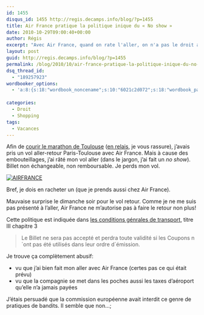 ```yaml
---
id: 1455
disqus_id: 1455 http://regis.decamps.info/blog/?p=1455
title: Air France pratique la politique inique du « No show »
date: 2010-10-29T09:00:40+00:00
author: Régis
excerpt: "Avec Air France, quand on rate l'aller, on n'a pas le droit au retour..."
layout: post
guid: http://regis.decamps.info/blog/?p=1455
permalink: /blog/2010/10/air-france-pratique-la-politique-inique-du-no-show/
dsq_thread_id:
  - "189257923"
wordbooker_options:
  - 'a:8:{s:18:"wordbook_noncename";s:10:"6021c2d072";s:18:"wordbook_page_post";s:4:"-100";s:18:"wordbook_orandpage";s:1:"2";s:23:"wordbook_default_author";s:1:"1";s:23:"wordbook_extract_length";s:3:"256";s:19:"wordbook_actionlink";s:3:"300";s:18:"wordbook_attribute";s:0:"";s:29:"wordbooker_status_update_text";s:33:"New blog post :  %title% - %link%";}'

categories:
  - Droit
  - Shopping
tags:
  - Vacances
---
```

Afin de [courir le marathon de Toulouse](http://www.lemarathondugrandtoulouse.fr/) ([en relais](http://runkeeper.com/user/regisdecamps/activity/18916007), je vous rassure), j’avais pris un vol aller-retour Paris-Toulouse avec Air France. Mais à cause des embouteillages, j’ai râté mon vol aller (dans le jargon, j’ai fait un _no show_). Billet non échangeable, non remboursable. Je perds mon vol.
  
[<img src="/blog/wp-content/uploads/2010/10/Air-France-logo-350x62.jpg" alt="AIRFRANCE" title="Air-France logo" width="350" height="62" class="alignnone size-medium wp-image-1728" srcset="/blog/wp-content/uploads/2010/10/Air-France-logo-350x62.jpg 350w, /blog/wp-content/uploads/2010/10/Air-France-logo-1024x183.jpg 1024w, /blog/wp-content/uploads/2010/10/Air-France-logo.jpg 1037w" sizes="(max-width: 350px) 100vw, 350px" />](/blog/wp-content/uploads/2010/10/Air-France-logo.jpg)
  
Bref, je dois en racheter un (que je prends aussi chez Air France).

Mauvaise surprise le dimanche soir pour le vol retour. Comme je ne me suis pas présenté à l’aller, Air France ne m’autorise pas à faire le retour non plus!

Cette politique est indiquée dans [les conditions génrales de transport](http://www.airfrance.com/MA/fr/common/transverse/footer/edito_cgt1_airfrance.htm), titre III chapitre 3

> Le Billet ne sera pas accepté et perdra toute validité si les Coupons n´ont pas été utilisés dans leur ordre d´émission.

Je trouve ça complètement abusif:

  * vu que j’ai bien fait mon aller avec Air France (certes pas ce qui était prévu)
  * vu que la compagnie se met dans les poches aussi les taxes d’aéroport qu’elle n’a jamais payées

J’étais persuadé que la commission européenne avait interdit ce genre de pratiques de bandits. Il semble que non…;

